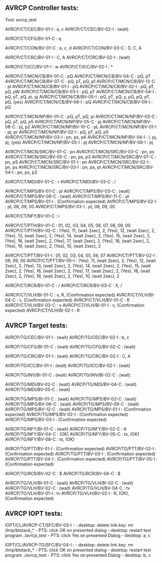 ## AVRCP Controller tests:
Tool: avrcp_test

AVRCP/CT/CEC/BV-01-I : a, c
AVRCP/CT/CEC/BV-02-I : (wait)

AVRCP/CT/CFG/BV-01-C : q

AVRCP/CT/CON/BV-01-C : a, c, d
AVRCP/CT/CON/BV-03-C : D, C, A

AVRCP/CT/CRC/BV-01-I : C, A
AVRCP/CT/CRC/BV-02-I : (wait)

AVRCP/CT/ICC/BV-01-I : w
AVRCP/CT/ICC/BV-02-I : *

AVRCP/CT/MCN/CB/BV-01-C : pQ
AVRCP/CT/MCN/CB/BV-04-C : pQ, pT
AVRCP/CT/MCN/CB/BV-07-C : pQ, pT, pQ, p1
AVRCP/CT/MCN/CB/BV-12-C : pl
AVRCP/CT/MCN/CB/BV-01-I : pQ
AVRCP/CT/MCN/CB/BV-02-I : pQ, pT, pQ, pW
AVRCP/CT/MCN/CB/BV-03-I : pQ, pT
AVRCP/CT/MCN/CB/BV-04-I : pQ, pT, pQ, pi, pj
AVRCP/CT/MCN/CB/BV-05-I : pQ, pT, pQ, y, pQ, pQ, pT, pQ, (yes)
AVRCP/CT/MCN/CB/BV-06-I : pQ
AVRCP/CT/MCN/CB/BV-09-I : pQ

AVRCP/CT/MCN/NP/BV-01-C : pQ, pT, pQ, pi
AVRCP/CT/MCN/NP/BV-03-C : pQ, pT, pQ, p5
AVRCP/CT/MCN/NP/BV-05-C : pj
AVRCP/CT/MCN/NP/BV-08-C : pj, p2
AVRCP/CT/MCN/NP/BV-10-C : pL
AVRCP/CT/MCN/NP/BV-01-I : pj, pr
AVRCP/CT/MCN/NP/BV-02-I : pQ, pT, pQ, p5
AVRCP/CT/MCN/NP/BV-03-I : pn, ps, p6
AVRCP/CT/MCN/NP/BV-04-I : l, pj, pj, (yes)
AVRCP/CT/MCN/NP/BV-05-I : pj
AVRCP/CT/MCN/NP/BV-06-I : pj

AVRCP/CT/MCN/SRC/BV-01-C : pn
AVRCP/CT/MCN/SRC/BV-03-C : pn, ps
AVRCP/CT/MCN/SRC/BV-05-C : pn, ps, p3
AVRCP/CT/MCN/SRC/BV-07-C : pn, pS
AVRCP/CT/MCN/SRC/BV-01-I : pn
AVRCP/CT/MCN/SRC/BV-02-I : pn, ps
AVRCP/CT/MCN/SRC/BV-03-I : pn, ps, pt
AVRCP/CT/MCN/SRC/BV-04-I : pn, ps, p3

AVRCP/CT/MDI/BV-01-C : r
AVRCP/CT/MDI/BV-03-C : /

AVRCP/CT/MPS/BV-01-C : pI
AVRCP/CT/MPS/BV-03-C : (wait)
AVRCP/CT/MPS/BV-08-C : (wait)
AVRCP/CT/MPS/BV-11-C : pl
AVRCP/CT/MPS/BV-01-I : (Confirmation expected)
AVRCP/CT/MPS/BV-02-I : pI, 08, 09, 00
AVRCP/CT/MPS/BV-03-I : pI, 08, 09, 00

AVRCP/CT/NFY/BV-01-C : i

AVRCP/CT/PTH/BV-01-C : 01, 02, 03, 04, 05, 06, 07, 08, 09, 00
AVRCP/CT/PTH/BV-02-C : (Yes), 11, (wait 2sec), 2, 
                        (Yes), 12, (wait 2sec), 2,
                        (Yes), 13, (wait 2sec), 2,
                        (Yes), 14, (wait 2sec), 2,
                        (Yes), 15, (wait 2sec), 2,
                        (Yes), 16, (wait 2sec), 2,
                        (Yes), 17, (wait 2sec), 2,
                        (Yes), 18, (wait 2sec), 2,
                        (Yes), 19, (wait 2sec), 2,
                        (Yes), 10, (wait 2sec), 2
                        
AVRCP/CT/PTT/BV-01-I : 01, 02, 03, 04, 05, 06, 07
AVRCP/CT/PTT/BV-02-I : 08, 09, 00
AVRCP/CT/PTT/BV-05-I :  (Yes), 11, (wait 2sec), 2, 
                        (Yes), 12, (wait 2sec), 2,
                        (Yes), 13, (wait 2sec), 2,
                        (Yes), 14, (wait 2sec), 2,
                        (Yes), 15, (wait 2sec), 2,
                        (Yes), 16, (wait 2sec), 2,
                        (Yes), 17, (wait 2sec), 2,
                        (Yes), 18, (wait 2sec), 2,
                        (Yes), 19, (wait 2sec), 2,
                        (Yes), 10, (wait 2sec), 2

AVRCP/CT/RCR/BV-01-C : /
AVRCP/CT/RCR/BV-03-C : X, /

AVRCP/CT/VLH/BI-01-C : v, R, (Confirmation expected)
AVRCP/CT/VLH/BI-04-C : v, (Confirmation expected)
AVRCP/CT/VLH/BV-01-C : R
AVRCP/CT/VLH/BV-03-C : v
AVRCP/CT/VLH/BI-01-I : v, (Confirmation expected)
AVRCP/CT/VLH/BI-02-I : R

## AVRCP Target tests:

AVRCP/TG/CEC/BV-01-I : (wait)
AVRCP/TG/CEC/BV-02-I : b, c

AVRCP/TG/CFG/BI-01-C : (wait)
AVRCP/TG/CFG/BV-02-C : (wait)

AVRCP/TG/CRC/BV-01-I : (wait)
AVRCP/TG/CRC/BV-02-I : C, A

AVRCP/TG/ICC/BV-01-I : (wait)
AVRCP/TG/ICC/BV-02-I : (wait)

AVRCP/TG/INV/BI-01-C : (wait)
AVRCP/TG/INV/BI-02-C : (wait)

AVRCP/TG/MDI/BV-02-C : (wait)
AVRCP/TG/MDI/BV-04-C : (wait)
AVRCP/TG/MDI/BV-05-C : (wait)

AVRCP/TG/MPS/BI-01-C : (wait)
AVRCP/TG/MPS/BV-02-C : (wait)
AVRCP/TG/MPS/BV-06-C : (wait)
AVRCP/TG/MPS/BV-09-C : (wait)
AVRCP/TG/MPS/BV-12-C : (wait)
AVRCP/TG/MPS/BV-01-I : (Confirmation expected)
AVRCP/TG/MPS/BV-02-I : (Confirmation expected)
AVRCP/TG/MPS/BV-03-I : (Confirmation expected)

AVRCP/TG/NFY/BI-01-C : (wait)
AVRCP/TG/NFY/BV-02-C : tt
AVRCP/TG/NFY/BV-04-C : (OK)
AVRCP/TG/NFY/BV-05-C : ts, (OK)
AVRCP/TG/NFY/BV-08-C : ts, (OK)

AVRCP/TG/PTT/BV-01-I : (Confirmation expected)
AVRCP/TG/PTT/BV-02-I : (Confirmation expected)
AVRCP/TG/PTT/BV-03-I : (Confirmation expected)
AVRCP/TG/PTT/BV-04-I : (Confirmation expected)
AVRCP/TG/PTT/BV-05-I : (Confirmation expected)

AVRCP/TG/RCR/BV-02-C : $
AVRCP/TG/RCR/BV-04-C : $

AVRCP/TG/VLH/BI-01-C : (wait)
AVRCP/TG/VLH/BI-02-C : (wait)
AVRCP/TG/VLH/BV-02-C : (wait)
AVRCP/TG/VLH/BV-04-C : tv
AVRCP/TG/VLH/BV-01-I : tv
AVRCP/TG/VLH/BV-02-I : R, (OK), (Confirmation expected)

## AVRCP IOPT tests:

IOPT/CL/AVRCP-CT/SFC/BV-03-I : 
    - desktop: delete link key: rm /tmp/btstack_*
    - PTS: click OK on presented dialog
    - desktop: restart test program ./avrcp_test
    - PTS: click Yes on presented Dialog
    - desktop: a, c
    

IOPT/CL/AVRCP-TG/SFC/BV-04-I :
    - desktop: delete link key: rm /tmp/btstack_*
    - PTS: click OK on presented dialog
    - desktop: restart test program ./avrcp_test
    - PTS: click Yes on presented Dialog
    - desktop: b, c

